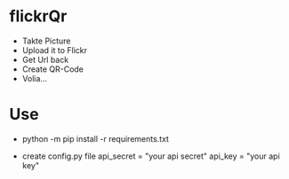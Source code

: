 # flickrQr
* Takte Picture
* Upload it to Flickr
* Get Url back
* Create QR-Code
* Volia...

# Use
* python -m pip install -r requirements.txt

* create config.py file
api_secret = "your api secret"
api_key = "your api key"

